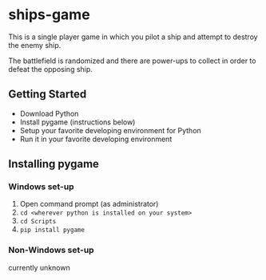 # ships-game

This is a single player game in which you pilot a ship and attempt to destroy the enemy ship.

The battlefield is randomized and there are power-ups to collect in order to defeat the opposing ship.

## Getting Started

* Download Python
* Install pygame (instructions below)
* Setup your favorite developing environment for Python
* Run it in your favorite developing environment

## Installing pygame

### Windows set-up
1. Open command prompt (as administrator)
2. `cd <wherever python is installed on your system>`
3. `cd Scripts`
4. `pip install pygame`

### Non-Windows set-up

currently unknown